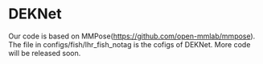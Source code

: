 # DEKNet
Our code is based on MMPose(https://github.com/open-mmlab/mmpose).
The file in configs/fish/lhr_fish_notag is the cofigs of DEKNet.
More code will be released soon.
